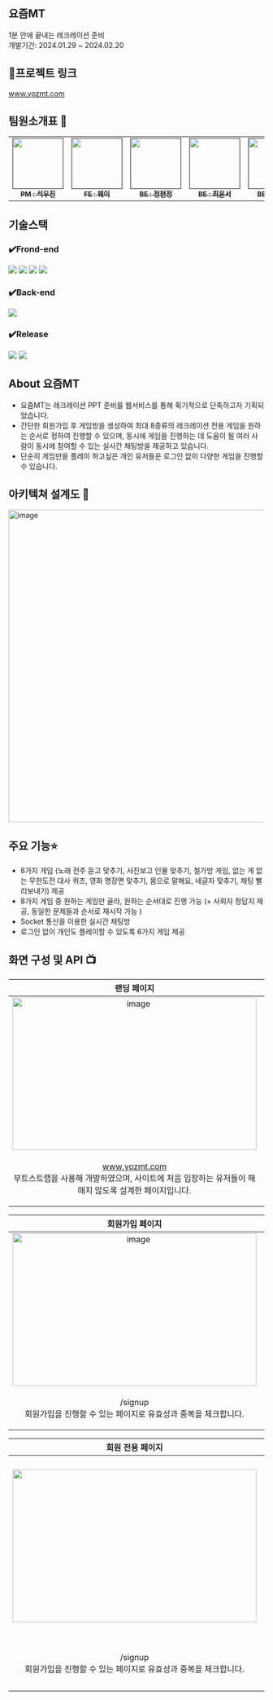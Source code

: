 ## 요즘MT
1분 안에 끝내는 레크레이션 준비<br>
개발기간: 2024.01.29 ~ 2024.02.20

## 🔗프로젝트 링크
www.yozmt.com

## 팀원소개표 🔎

<table>
  <tbody>
    <tr>
      <td align="center"><a href=""><img src="https://github.com/Pirogramming-20/YM/assets/121532823/aebaf1bf-491b-47e3-a92a-d4af72fd4ac3" width="100px;" alt=""/><br /><sub><b> PM : 석우진 </b></sub></a><br /></td>
      <td align="center"><a href=""><img src="https://github.com/Pirogramming-20/YM/assets/121532823/c7a1df57-911a-452d-82e4-69347c7f4fae" width="100px;" alt=""/><br /><sub><b> FE : 웨이 </b></sub></a><br /></td>
      <td align="center"><a href=""><img src="https://github.com/Pirogramming-20/YM/assets/121532823/ab545d7d-0c72-479f-9d3d-e6d3be012023" width="100px;" alt=""/><br /><sub><b> BE : 정현정</b></sub></a><br /></td>
      <td align="center"><a href=""><img src="https://github.com/Pirogramming-20/YM/assets/121532823/a550358f-576b-4fbe-b350-96153c06b967" width="100px;" alt=""/><br /><sub><b> BE : 최윤서</b></sub></a><br /></td>
      <td align="center"><a href=""><img src="https://github.com/Pirogramming-20/YM/assets/121532823/93db4d3c-f862-480f-8b9b-65f1964393de" width="100px;" alt=""/><br /><sub><b> BE : 오기택</b></sub></a><br /></td>
    </tr>
  </tbody>
</table>


## 기술스택 

### ✔️Frond-end
<img src="https://img.shields.io/badge/html5-E34F26?style=for-the-badge&logo=html5&logoColor=white"> <img src="https://img.shields.io/badge/css-1572B6?style=for-the-badge&logo=css3&logoColor=white"> <img src="https://img.shields.io/badge/javascript-F7DF1E?style=for-the-badge&logo=javascript&logoColor=black"> <img src="https://img.shields.io/badge/jquery-0769AD?style=for-the-badge&logo=jquery&logoColor=white">

### ✔️Back-end
<img src="https://img.shields.io/badge/django-092E20?style=for-the-badge&logo=django&logoColor=white">

### ✔️Release
<img src="https://img.shields.io/badge/linux-FCC624?style=for-the-badge&logo=linux&logoColor=black"> <img src="https://img.shields.io/badge/amazonaws-232F3E?style=for-the-badge&logo=amazonaws&logoColor=white"> 

## About 요즘MT
- 요즘MT는 레크레이션 PPT 준비를 웹서비스를 통해 획기적으로 단축하고자 기획되었습니다.
- 간단한 회원가입 후 게임방을 생성하여 최대 8종류의 레크레이션 전용 게임을 원하는 순서로 정하여 진행할 수 있으며, 동시에 게임을 진행하는 데 도움이 될 여러 사람이 동시에 참여할 수 있는 실시간 채팅방을 제공하고 있습니다.
- 단순히 게임만을 플레이 하고싶은 개인 유저들운 로그인 없이 다양한 게임을 진행할 수 있습니다.

## 아키텍쳐 설계도 🔧
<img width="614" alt="image" src="https://github.com/Pirogramming-20/YM/assets/121532823/9ad25ac8-f109-4720-a438-887a18696f38">

## 주요 기능⭐️
- 8가지 게임 (노래 전주 듣고 맞추기, 사진보고 인물 맞추기, 철가방 게임, 없는 게 없는 무한도전 대사 퀴즈, 영화 명장면 맞추기, 몸으로 말해요, 네글자 맞추기, 채팅 빨리보내기) 제공
- 8가지 게임 중 원하는 게임만 골라, 원하는 순서대로 진행 가능 (+ 사회자 정답지 제공, 동일한 문제들과 순서로 재시작 가능 )
- Socket 통신을 이용한 실시간 채팅방
- 로그인 없이 개인도 플레이할 수 있도록 6가지 게임 제공

## 화면 구성 및 API 📺

| 랜딩 페이지 | 이용방법 페이지 |
| :---:         |     :---:      |
| <img width="480px;" height="300px" alt="image" src="https://github.com/Pirogramming-20/YM/assets/121532823/1a8d421c-5825-404d-9aa5-5839704f60fc">  | <img width="480px;" height="300px" alt="image" src="https://github.com/Pirogramming-20/YM/assets/121532823/3266a76b-d102-46ae-ba5d-e3a10b15b403">     |
| <p>www.yozmt.com<br>부트스트랩을 사용해 개발하였으며, 사이트에 처음 입장하는 유저들이 해매지 않도록 설계한 페이지입니다.</p>  | <p>/help<br>요즘MT를 이용해 레크레이션을 진행하는 방법을 자세하게 설명해주는 페이지입니다.</p>     | 

| 회원가입 페이지 | 로그인 페이지 |
| :---:         |     :---:      |
| <img width="480px;" height="300px" alt="image" src="https://github.com/Pirogramming-20/YM/assets/121532823/68c4ae23-c765-403a-96ce-42777774da8b"> | <img src="https://github.com/Pirogramming-20/YM/assets/121532823/b019ce37-453f-417d-8a41-aa99c0df0181" width="480px;" height="300px" alt=""/>     |
| <p>/signup <br>회원가입을 진행할 수 있는 페이지로 유효성과 중복을 체크합니다. </p>     | <p>/login<br>가입한 아이디를 이용해 로그인할 수 있는 페이지입니다.</p>     | 

| 회원 전용 페이지 | 방 생성 페이지 |
| :---:         |     :---:      |
| <img width="480px;" height="300px" src="https://github.com/Pirogramming-20/YM/assets/121532823/6b1ff4bf-1bae-4df5-910a-e72819a74673" alt=""/>   | <img src="" width="350px;" height="350px" alt=""/>     |
| <p>/signup <br>회원가입을 진행할 수 있는 페이지로 유효성과 중복을 체크합니다. </p>     | <p>/login<br>가입한 아이디를 이용해 로그인할 수 있는 페이지입니다.</p>  | 




